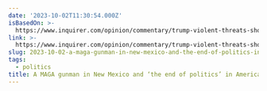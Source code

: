 ```yaml
---
date: '2023-10-02T11:30:54.000Z'
isBasedOn: >-
  https://www.inquirer.com/opinion/commentary/trump-violent-threats-shooting-new-mexico-20231001.html
link: >-
  https://www.inquirer.com/opinion/commentary/trump-violent-threats-shooting-new-mexico-20231001.html
slug: 2023-10-02-a-maga-gunman-in-new-mexico-and-the-end-of-politics-in-america
tags:
  - politics
title: A MAGA gunman in New Mexico and ‘the end of politics’ in America
---
```


